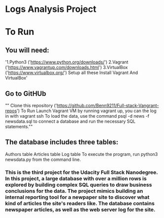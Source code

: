 # Logs Analysis Project

# To Run

## You will need:

  '1.Python3 ('https://www.python.org/downloads/')
  2.Vagrant ('https://www.vagrantup.com/downloads.html')
  3.VirtualBox ('https://www.virtualbox.org/')
  Setup all these
  Install Vagrant And VirtualBox'

## Go to GitHUb
  "" Clone this repository ('https://github.com/Benn9211/Full-stack-Vangrant-repos')
   To Run
   Launch Vagrant VM by running vagrant up, you can the log in with vagrant ssh
  To load the data, use the command psql -d news -f newsdata.sql to connect a database and run the necessary SQL statements.""

## The database includes three tables:

Authors table
Articles table
Log table
To execute the program, run python3 newsdata.py from the command line.


### This is the third project for the Udacity Full Stack Nanodegree. In this project, a large database with over a million rows is explored by building complex SQL queries to draw business conclusions for the data. The project mimics building an internal reporting tool for a newpaper site to discover what kind of articles the site's readers like. The database contains newspaper articles, as well as the web server log for the site.
